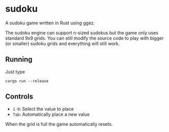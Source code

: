# sudoku
A sudoku game written in Rust using ggez.

The sudoku engine can support n-sized sudokus but the game only uses standard 9x9 grids. You can still modify the source code to play with bigger (or smaller) sudoku grids and everything will still work.

## Running

Just type
```
cargo run --release
```

## Controls
* `1-9`: Select the value to place
* `Tab`: Automatically place a new value

When the grid is full the game automatically resets.
